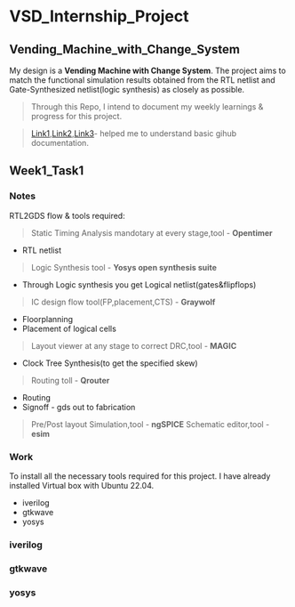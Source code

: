 # **VSD_Internship_Project**
## Vending_Machine_with_Change_System
My design is a **Vending Machine with Change System**. The project aims to match the functional simulation results obtained from the RTL netlist and Gate-Synthesized netlist(logic synthesis) as closely as possible.

>Through this Repo, I intend to document my weekly learnings & progress for this project.

>[Link1](https://docs.github.com/en/get-started/writing-on-github/getting-started-with-writing-and-formatting-on-github/basic-writing-and-formatting-syntax),[Link2](https://www.youtube.com/watch?v=Nj87GEXxhjc),[Link3](https://gist.github.com/citrusui/07978f14b11adada364ff901e27c7f61)- helped me to understand basic gihub documentation.

##  Week1_Task1

### Notes
RTL2GDS flow & tools required:
>Static Timing Analysis mandotary at every stage,tool - **Opentimer**
- RTL netlist
>Logic Synthesis tool - **Yosys open synthesis suite**
- Through Logic synthesis you get Logical netlist(gates&flipflops)
>IC design flow tool(FP,placement,CTS) - **Graywolf**
- Floorplanning
- Placement of logical cells
>Layout viewer at any stage to correct DRC,tool - **MAGIC**
- Clock Tree Synthesis(to get the specified skew)
>Routing toll - **Qrouter**
- Routing
- Signoff - gds out to fabrication
>Pre/Post layout Simulation,tool - **ngSPICE**
>Schematic editor,tool - **esim**
### Work
To install all the necessary tools required for this project. I have already installed Virtual box with Ubuntu 22.04.
- iverilog
- gtkwave
- yosys

### iverilog

### gtkwave

### yosys
